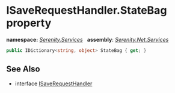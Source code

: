 # ISaveRequestHandler.StateBag property
**namespace:** *[Serenity.Services](../../README.md#serenity.services-namespace)*   **assembly**: *[Serenity.Net.Services](../../README.md)*

```csharp
public IDictionary<string, object> StateBag { get; }
```

## See Also

* interface [ISaveRequestHandler](../ISaveRequestHandler.md)